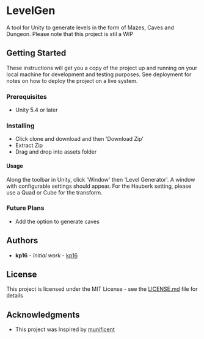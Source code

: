 # LevelGen

A tool for Unity to generate levels in the form of Mazes, Caves and Dungeon. Please note that this project is stil a WIP 

## Getting Started

These instructions will get you a copy of the project up and running on your local machine for development and testing purposes. See deployment for notes on how to deploy the project on a live system.

### Prerequisites

* Unity 5.4 or later

### Installing

* Click clone and download and then 'Download Zip'
* Extract Zip
* Drag and drop into assets folder 

#### Usage

Along the toolbar in Unity, click 'Window' then 'Level Generator'. A window with configurable settings should appear. For the Hauberk setting, please use a Quad or Cube for the transform.

### Future Plans

* Add the option to generate caves 

## Authors

* **kp16** - *Initial work* - [kp16](https://github.com/kp16)

## License

This project is licensed under the MIT License - see the [LICENSE.md](https://github.com/kp16/Ocean/LICENSE.md) file for details

## Acknowledgments

* This project was Inspired by [munificent](https://github.com/munificent)